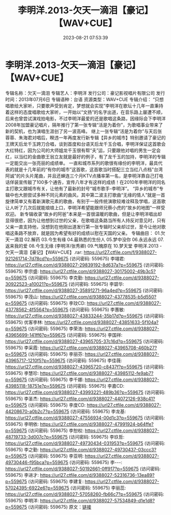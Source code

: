 ﻿---
title: 李明洋.2013-欠天一滴泪【豪记】【WAV+CUE】
date: 2023-08-21 07:53:39
categories: WAV车载音乐、镜像
tags: 华语中文
---
# 李明洋.2013-欠天一滴泪【豪记】【WAV+CUE】

专辑名称：欠天一滴泪
专辑艺人：李明洋
发行公司：豪记影视唱片有限公司
发行时间：2013年07月6日
专辑语种：台语
资源类型：WAV+CUE
专辑介绍：
“只想唱歌给大家听，只要歌声受到肯定，梦想就会实现”李明洋在歌坛十几年一直秉持着这样的态度唱歌给大家听，一开始以“文扬”的名字出道，在音乐路上屡遭不顺，后来也曾尝试演戏拍电影，不过李明洋最爱的还是歌唱这条路，因缘际会下李明洋2008年加盟豪记唱片，隔年推行了第一张专辑“活是为着你”，为歌唱事业带来了新的契机，也为演唱生涯创了另一波高峰。
继上一张专辑“活是为着你”与天后张蓉蓉、朱海君对唱后，睽违一年再度发行新专辑【异乡的城市】特别邀请了豪记的王牌天后龙千玉跨刀合唱，谈到首度和台语天后龙千玉合唱，李明洋保证这首歌会大红特红，因为公司的大师姐龙千玉很有帮“夫”运，只要跟他对唱的男生一定会红，以当红的金曲歌王翁立友就是最好的例子，有了龙千玉的加持，李明洋的专辑一定能交出一张亮丽的成绩单。
一直和城市系列的歌很有缘份的李明洋，最具代表的就是十几年前的“有你的城市”这首歌，这首歌当时搭配三立当红八点档"台湾阿诚"的片头片尾曲，并且还蝉连三个月KTV点播率第一名，是李明洋靠自己打电话佯装宣传敲了100多个通告，宣传八年才有这样的成绩！在2010年李明洋的同名主打歌又跟城市有关，让他有了最新的封号“城市歌手-李明洋”。
“异乡的城市”专辑中也大胆尝试多种不同元素的曲风，其中第二波主打歌曲“无缘的情人”就是一首旋律简单又有着新演歌元素的歌曲，有别于一般传统演歌较难诠释及学唱，这首歌让人听了几次后就能琅琅上口，李明洋希望能跟师兄蔡小虎的“故乡的地图”一样受欢迎。
新专辑收录“故乡的阿爸”本来是一首很温暖的歌曲，但是让李明洋唱出却显得很悲，因为让他想到过世的父亲，在歌唱这条路当所有人持反对意见时，只有父亲一直支持他，没想到在他刚出道发行第一张专辑时父亲却过世，至今让他对歌唱这条路不放弃，就是因为希望有好的成绩以慰在天国的父亲。
专辑曲目：
01.欠天一滴泪
02.解药
03.今生有缘
04.最熟悉的生份人
05.梦中没你
06.永远永远
07.返来我的爱
08.今生无缘 (李明洋/张秀卿)
09.气魄原在
10.梦天堂
李明洋.2013 - 欠天一滴泪【豪记】【WAV+CUE】.rar: https://url27.ctfile.com/f/9388027-921261714-7d78cd?p=559675
(访问密码: 559675)
李翊君: https://url27.ctfile.com/d/9388027-29839192-8d637a?p=559675
(访问密码: 559675)
李宗盛: https://url27.ctfile.com/d/9388027-30175002-49b3c5?p=559675
(访问密码: 559675)
李克勤: https://url27.ctfile.com/d/9388027-30922523-a10021?p=559675
(访问密码: 559675)
李碧华: https://url27.ctfile.com/d/9388027-35891271-96a4ed?p=559675
(访问密码: 559675)
李茂山: https://url27.ctfile.com/d/9388027-43778535-b5d550?p=559675
(访问密码: 559675)
李玟CD: https://url27.ctfile.com/d/9388027-43778562-4f5564?p=559675
(访问密码: 559675)
李蕙敏: https://url27.ctfile.com/d/9388027-43833244-35b17d?p=559675
(访问密码: 559675)
优客李林: https://url27.ctfile.com/d/9388027-43851633-5f104a?p=559675
(访问密码: 559675)
李荣浩: https://url27.ctfile.com/d/9388027-43965699-141ff6?p=559675
(访问密码: 559675)
李国祥: https://url27.ctfile.com/d/9388027-43965705-37c16d?p=559675
(访问密码: 559675)
李采霞: https://url27.ctfile.com/d/9388027-43965708-460b27?p=559675
(访问密码: 559675)
李丽芬: https://url27.ctfile.com/d/9388027-43965717-1210f5?p=559675
(访问密码: 559675)
李佳薇: https://url27.ctfile.com/d/9388027-43965720-c8437f?p=559675
(访问密码: 559675)
李慧珍: https://url27.ctfile.com/d/9388027-43985112-fe9ab7?p=559675
(访问密码: 559675)
李千娜: https://url27.ctfile.com/d/9388027-43985118-18751e?p=559675
(访问密码: 559675)
李嘉CD: https://url27.ctfile.com/d/9388027-43993221-489b36?p=559675
(访问密码: 559675)
李圣杰: https://url27.ctfile.com/d/9388027-44072126-938c41?p=559675
(访问密码: 559675)
李度CD: https://url27.ctfile.com/d/9388027-44208670-a0b2c7?p=559675
(访问密码: 559675)
李龙基: https://url27.ctfile.com/d/9388027-47556934-00d1c3?p=559675
(访问密码: 559675)
李明依: https://url27.ctfile.com/d/9388027-47991924-b64ffe?p=559675
(访问密码: 559675)
李恕权: https://url27.ctfile.com/d/9388027-48719733-3d007c?p=559675
(访问密码: 559675)
李玖哲: https://url27.ctfile.com/d/9388027-49730434-031953?p=559675
(访问密码: 559675)
李之勤: https://url27.ctfile.com/d/9388027-49730437-03ccc3?p=559675
(访问密码: 559675)
李亚明: https://url27.ctfile.com/d/9388027-49730446-f95bca?p=559675
(访问密码: 559675)
李---: https://url27.ctfile.com/d/9388027-50192661-0ff917?p=559675
(访问密码: 559675)
李进才: https://url27.ctfile.com/d/9388027-52316736-13ea89?p=559675
(访问密码: 559675)
李建复: https://url27.ctfile.com/d/9388027-57024395-6922e6?p=559675
(访问密码: 559675)
李丽蕊: https://url27.ctfile.com/d/9388027-57058260-fb66c7?p=559675
(访问密码: 559675)
李明洋: https://url27.ctfile.com/d/9388027-57534849-d1e1d8?p=559675
(访问密码: 559675)
原文：[链接](https://blog.sina.com.cn/s/blog_1647c7e760103137e.html)